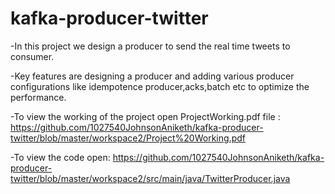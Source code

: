 # kafka-producer-twitter

-In this project we design a producer to send the real time tweets to consumer.

-Key features are designing a producer and adding various producer configurations like idempotence producer,acks,batch etc to optimize the performance. 

-To view the working of the project open ProjectWorking.pdf file :
https://github.com/1027540JohnsonAniketh/kafka-producer-twitter/blob/master/workspace2/Project%20Working.pdf

-To view the code open:
https://github.com/1027540JohnsonAniketh/kafka-producer-twitter/blob/master/workspace2/src/main/java/TwitterProducer.java
